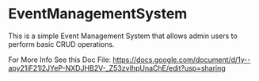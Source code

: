 # EventManagementSystem
 This is a simple Event Management System that allows admin users to perform basic CRUD operations.
      
 For More Info See this Doc File:  https://docs.google.com/document/d/1y--apy21iF21l2JYeP-NXDJHB2V-_Z53zvIhpUnaChE/edit?usp=sharing
